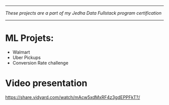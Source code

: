 -----------------------------------------------------------------------------------------------------------------------------

*These projects are a part of my Jedha Data Fullstack program certification*

-----------------------------------------------------------------------------------------------------------------------------

# ML Projets:
* Walmart
* Uber Pickups
* Conversion Rate challenge

# Video presentation

https://share.vidyard.com/watch/mAcw5xdMxRF4z3gdEPPFkT?/

